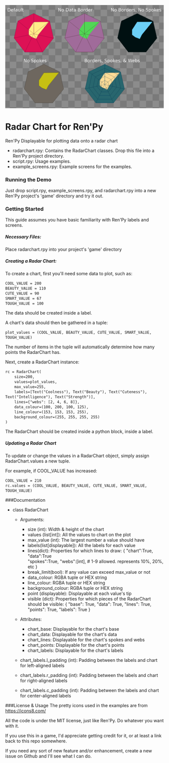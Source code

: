 ![Screenshot](/screenshot0001.png?raw=true "Screenshot")

# Radar Chart for Ren'Py
Ren'Py Displayable for plotting data onto a radar chart

- radarchart.rpy: Contains the RadarChart classes. Drop this file into a Ren'Py project directory.
- script.rpy: Usage examples.
- example_screens.rpy: Example screens for the examples.

### Running the Demo
Just drop script.rpy, example_screens.rpy, and radarchart.rpy into a new Ren'Py project's 'game' directory and try it out.

### Getting Started
This guide assumes you have basic familiarity with Ren'Py labels and screens.

##### Necessary Files:
Place radarchart.rpy into your project's 'game' directory

##### Creating a Radar Chart:
To create a chart, first you'll need some data to plot, such as:

    COOL_VALUE = 200
    BEAUTY_VALUE = 110
    CUTE_VALUE = 90
    SMART_VALUE = 67
    TOUGH_VALUE = 100

The data should be created inside a label.

A chart's data should then be gathered in a tuple:

    plot_values = (COOL_VALUE, BEAUTY_VALUE, CUTE_VALUE, SMART_VALUE, TOUGH_VALUE)

The number of items in the tuple will automatically determine how many points the RadarChart has.

Next, create a RadarChart instance:

    rc = RadarChart(
        size=200,
        values=plot_values,
        max_value=255,
        labels=[Text("Coolness"), Text("Beauty"), Text("Cuteness"), Text("Intelligence"), Text("Strength")],
        lines={"webs": [2, 4, 6, 8]},
        data_colour=(100, 200, 100, 125),
        line_colour=(153, 153, 153, 255),
        background_colour=(255, 255, 255, 255)
    )

The RadarChart should be created inside a python block, inside a label.

##### Updating a Radar Chart
To update or change the values in a RadarChart object, simply assign RadarChart.values a new tuple. 

For example, if COOL_VALUE has increased:

    COOL_VALUE = 210
    rc.values = (COOL_VALUE, BEAUTY_VALUE, CUTE_VALUE, SMART_VALUE, TOUGH_VALUE)

###Documentation
- class RadarChart
    - Arguments:
        - size (int): Width & height of the chart
        - values (list[int]): All the values to chart on the plot
        - max_value (int): The largest number a value should have
        - labels(list[displayable]): All the labels for each value
        - lines(dict): Properties for which lines to draw:
            {
                "chart":True,
                "data":True                
                "spokes":True, 
                "webs":[int], # 1-9 allowed. represents 10%, 20%, etc
            }
        - break_limit(bool): If any value can exceed max_value or not
        - data_colour: RGBA tuple or HEX string
        - line_colour: RGBA tuple or HEX string
        - background_colour: RGBA tuple or HEX string
        - point (displayable): Displayable at each value's tip
        - visible (dict): Properties for which pieces of the RadarChart
            should be visible:
            {
                "base": True, 
                "data": True,
                "lines": True, 
                "points": True, 
                "labels": True
            }    

    - Attributes:
        - chart_base: Displayable for the chart's base
        - chart_data: Displayable for the chart's data
        - chart_lines: Displayable for the chart's spokes and webs
        - chart_points: Displayable for the chart's points
        - chart_labels: Displayable for the chart's labels
    
    - chart_labels.l_padding (int): Padding between the labels and chart for left-aligned labels
    - chart_labels.r_padding (int): Padding between the labels and chart for right-aligned labels
    - chart_labels.c_padding (int): Padding between the labels and chart for center-aligned labels
    
###License & Usage
The pretty icons used in the examples are from https://icons8.com/

All the code is under the MIT license, just like Ren'Py. Do whatever you want with it.

If you use this in a game, I'd appreciate getting credit for it, or at least a link back to this repo somewhere.

If you need any sort of new feature and/or enhancement, create a new issue on Github and I'll see what I can do.
